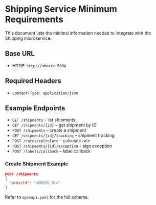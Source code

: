 # Shipping Service Minimum Requirements

This document lists the minimal information needed to integrate with the Shipping microservice.

## Base URL

- **HTTP**: `http://<host>:5004`

## Required Headers

- `Content-Type: application/json`

## Example Endpoints

- `GET /shipments` – list shipments
- `GET /shipments/{id}` – get shipment by ID
- `POST /shipments` – create a shipment
- `GET /shipments/{id}/tracking` – shipment tracking
- `POST /rates/calculate` – calculate rate
- `POST /shipments/{id}/exception` – sign exception
- `POST /labels/callback` – label callback

### Create Shipment Example

```json
POST /shipments
{
  "orderId": "<ORDER_ID>"
}
```

Refer to `openapi.yaml` for the full schema.
